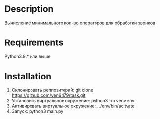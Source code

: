 # Description
Вычисление минимального кол-во операторов для обработки звонков

# Requirements
Python3.9.* или выше


# Installation

1. Склонировать реппозиторий: git clone https://github.com/ven6479/task.git
2. Установить виртуальное окружение: python3 -m venv env
3. Активировать виртуальное окружение: . ./env/bin/acitvate
4. Запуск: python3 main.py
